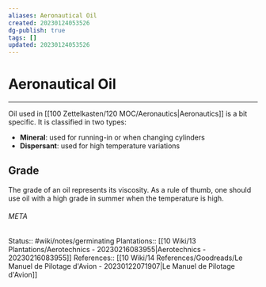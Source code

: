 ```yaml
---
aliases: Aeronautical Oil
created: 20230124053526
dg-publish: true
tags: []
updated: 20230124053526
---
```

# Aeronautical Oil
---
Oil used in [[100 Zettelkasten/120 MOC/Aeronautics\|Aeronautics]] is a bit specific. It is classified in two types:
- **Mineral**: used for running-in or when changing cylinders
- **Dispersant**: used for high temperature variations

## Grade
The grade of an oil represents its viscosity. As a rule of thumb, one should use oil with a high grade in summer when the temperature is high.



###### META
Status:: #wiki/notes/germinating 
Plantations:: [[10 Wiki/13 Plantations/Aerotechnics - 20230216083955\|Aerotechnics - 20230216083955]]
References:: [[10 Wiki/14 References/Goodreads/Le Manuel de Pilotage d'Avion - 20230122071907\|Le Manuel de Pilotage d'Avion]]
